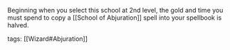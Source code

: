 Beginning when you select this school at 2nd level, the gold and time you must spend to copy a [[School of Abjuration]] spell into your spellbook is halved.

tags: [[Wizard#Abjuration]]